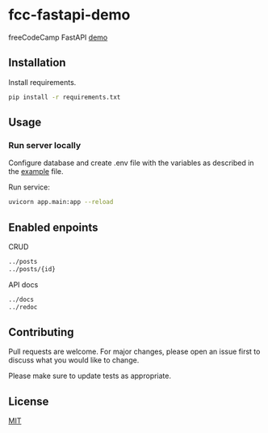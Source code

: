# fcc-fastapi-demo

freeCodeCamp FastAPI [demo](https://youtu.be/0sOvCWFmrtA)

## Installation

Install requirements.

```bash
pip install -r requirements.txt
```

## Usage

### Run server locally

Configure database and create .env file with the variables as described in the [example](.env_example) file.

Run service:

```bash
uvicorn app.main:app --reload
```

## Enabled enpoints

CRUD

```bash
../posts
../posts/{id}
```

API docs

```bash
../docs
../redoc
```

## Contributing

Pull requests are welcome. For major changes, please open an issue first to discuss what you would like to change.

Please make sure to update tests as appropriate.

## License

[MIT](https://choosealicense.com/licenses/mit/)
